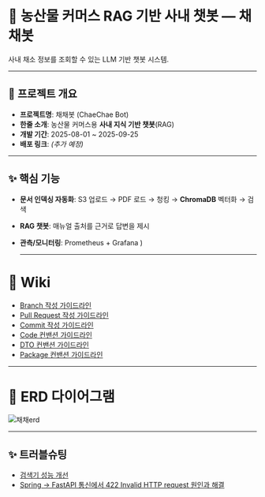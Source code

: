 # 🥬 농산물 커머스 RAG 기반 사내 챗봇 ― **채채봇**
사내 채소 정보를 조회할 수 있는 LLM 기반 챗봇 시스템.

---

## 📌 프로젝트 개요

- **프로젝트명**: 채채봇 (ChaeChae Bot)
- **한줄 소개**: 농산물 커머스용 **사내 지식 기반 챗봇**(RAG)
- **개발 기간**: 2025-08-01 ~ 2025-09-25
- **배포 링크**: _(추가 예정)_

---

## ✨ 핵심 기능

- **문서 인덱싱 자동화**: S3 업로드 → PDF 로드 → 청킹 → **ChromaDB** 벡터화 → 검색
- **RAG 챗봇**: 매뉴얼 출처를 근거로 답변을 제시
- **관측/모니터링**: Prometheus + Grafana  )

  ---
# 🥝 Wiki
<ul>
  <li><a href="https://github.com/team-chaechae/.github/wiki/Branch-%EC%9E%91%EC%84%B1-%EA%B0%80%EC%9D%B4%EB%93%9C%EB%9D%BC%EC%9D%B8">Branch 작성 가이드라인</a></li>
  <li><a href="https://github.com/team-chaechae/.github/wiki/Pull-Request-%EA%B0%80%EC%9D%B4%EB%93%9C%EB%9D%BC%EC%9D%B8">Pull Request 작성 가이드라인</a></li>
    <li><a href="https://github.com/team-chaechae/.github/wiki/Commit-%EC%9E%91%EC%84%B1-%EA%B0%80%EC%9D%B4%EB%93%9C">Commit 작성 가이드라인</a></li>
  <li><a href="https://github.com/team-chaechae/.github/wiki/Code-%EC%BB%A8%EB%B0%B4%EC%85%98-%EA%B0%80%EC%9D%B4%EB%93%9C%EB%9D%BC%EC%9D%B8">Code 컨밴션 가이드라인</a></li>
  <li><a href="https://github.com/team-chaechae/.github/wiki/DTO-%EC%BB%A8%EB%B0%B4%EC%85%98-%EA%B0%80%EC%9D%B4%EB%93%9C%EB%9D%BC%EC%9D%B8">DTO 컨밴션 가이드라인</a></li>
  <li><a href="https://github.com/team-chaechae/.github/wiki/Package-%EC%BB%A8%EB%B0%B4%EC%85%98">Package 컨밴션 가이드라인</a></li>
</ul>

---

# 🤖 ERD 다이어그램
![채채erd](https://github.com/user-attachments/assets/6fdc6dfb-d4ad-4549-afaa-b4e32fc8ded0)

---

## ✨ 트러블슈팅

  <ul>
    <li><a href="https://github.com/team-chaechae/.github/wiki/%EA%B2%80%EC%83%89%EA%B8%B0-%EC%84%B1%EB%8A%A5-%EA%B0%9C%EC%84%A0">검색기 성능 개선</a></li>
    <li><a href="https://github.com/team-chaechae/.github/wiki/Spring-%E2%86%92-FastAPI-%ED%86%B5%EC%8B%A0%EC%97%90%EC%84%9C-422-Invalid-HTTP-request-%EC%9B%90%EC%9D%B8%EA%B3%BC-%ED%95%B4%EA%B2%B0">Spring → FastAPI 통신에서 422 Invalid HTTP request 원인과 해결</a></li>
  </ul>
